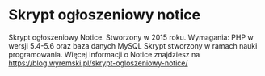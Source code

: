 # Skrypt ogłoszeniowy notice
Skrypt ogłoszeniowy Notice. Stworzony w 2015 roku. Wymagania: PHP w wersji 5.4-5.6 oraz baza danych MySQL
Skrypt stworzony w ramach nauki programowania.
Więcej informacji o Notice znajdziesz na https://blog.wyremski.pl/skrypt-ogloszeniowy-notice/
